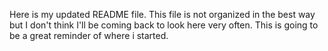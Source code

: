 Here is my updated README file. This file is not organized in the best way but I don't think I'll be coming back to look here very often. This is going to be a great reminder of where i started. 
